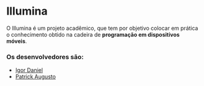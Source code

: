 # Illumina

<p>O Illumina é um projeto acadêmico, que tem por objetivo colocar em prática o conhecimento obtido na cadeira de <strong>programação em dispositivos móveis</strong>.</p>

<h3>Os desenvolvedores são:</h3>
<ul>
<li><a href="https://github.com/IgorDanielS">Igor Daniel</a></li>
<li><a href="https://github.com/patrickaugusto"> Patrick Augusto </li>
</ul>
